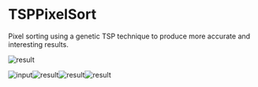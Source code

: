 # TSPPixelSort
Pixel sorting using a genetic TSP technique to produce more accurate and interesting results.


![result](http://i.imgur.com/EbuEG17.jpg)


![input](http://i.imgur.com/rKMDQcl.png)![result](http://i.imgur.com/FqSoS6b.png)![result](http://i.imgur.com/uUAnYbx.png)![result](http://i.imgur.com/nGaZSnY.png)
